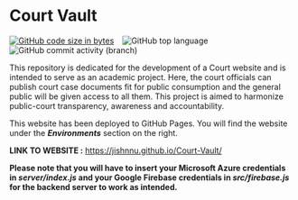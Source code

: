# Court Vault
[![GitHub code size in bytes](https://img.shields.io/github/languages/code-size/Jishnnu/Court-Vault)](https://github.com/Jishnnu/Court-Vault) &ensp; ![GitHub top language](https://img.shields.io/github/languages/top/Jishnnu/Evidence-Archives) &ensp; ![GitHub commit activity (branch)](https://img.shields.io/github/commit-activity/m/Jishnnu/Evidence-Archives)

This repository is dedicated for the development of a Court website and is intended to serve as an academic project. Here, the court officials can publish court case documents fit for public consumption and the general public will be given access to all them. This project is aimed to harmonize public-court transparency, awareness and accountability.

This website has been deployed to GitHub Pages. You will find the website under the **_Environments_** section on the right. 

**LINK TO WEBSITE :** https://jishnnu.github.io/Court-Vault/

**Please note that you will have to insert your Microsoft Azure credentials in _server/index.js_ and your Google Firebase credentials in _src/firebase.js_ for the backend server to work as intended.**
